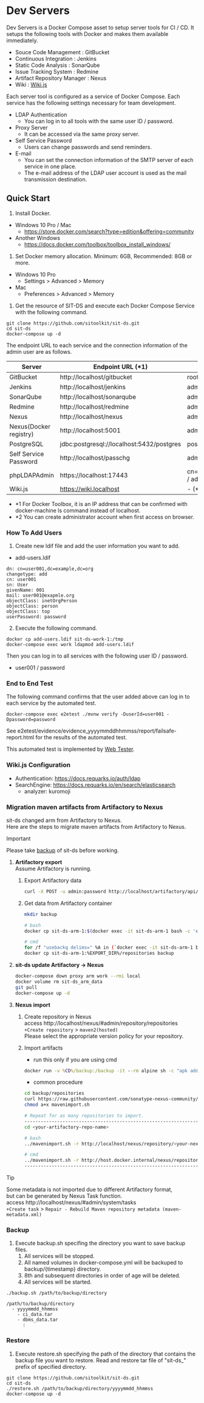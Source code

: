 # Dev Servers

Dev Servers is a Docker Compose asset to setup server tools for CI / CD.
It setups the following tools with Docker and makes them available immediately.

* Souce Code Management : GitBucket
* Continuous Integration : Jenkins
* Static Code Analysis : SonarQube
* Issue Tracking System : Redmine
* Artifact Repository Manager : Nexus
* Wiki : [Wiki.js](https://js.wiki/)

Each server tool is configured as a service of Docker Compose.
Each service has the following settings necessary for team development.

* LDAP Authentication
  * You can log in to all tools with the same user ID / password.
* Proxy Server
  * It can be accessed via the same proxy server.
* Self Service Password
  * Users can change passwords and send reminders.
* E-mail
  * You can set the connection information of the SMTP server of each service in one place.
  * The e-mail address of the LDAP user account is used as the mail transmission destination.


## Quick Start

1. Install Docker.
  * Windows 10 Pro / Mac
    * https://store.docker.com/search?type=edition&offering=community
  * Another Windows
    * https://docs.docker.com/toolbox/toolbox_install_windows/
1. Set Docker memory allocation. Minimum: 6GB, Recommended: 8GB or more.
  * Windows 10 Pro
    * Settings > Advanced > Memory
  * Mac
    * Preferences > Advanced > Memory
1. Get the resource of SIT-DS and execute each Docker Compose Service with the following command.

```
git clone https://github.com/sitoolkit/sit-ds.git
cd sit-ds
docker-compose up -d
```

The endpoint URL to each service and the connection information of the admin user are as follows.

|        Server         |             Endpoint URL (*1)             |         UserId / Password          |
| --------------------- | ----------------------------------------- | ---------------------------------- |
| GitBucket             | http://localhost/gitbucket                | root  / root                       |
| Jenkins               | http://localhost/jenkins                  | admin / admin                      |
| SonarQube             | http://localhost/sonarqube                | admin / admin                      |
| Redmine               | http://localhost/redmine                  | admin / admin                      |
| Nexus                 | http://localhost/nexus                    | admin / admin                      |
| Nexus(Docker registry)| http://localhost:5001                     | admin / admin                      |
| PostgreSQL            | jdbc:postgresql://localhost:5432/postgres | postgres / postgres                |
| Self Service Password | http://localhost/passchg                  | admin / admin                      |
| phpLDAPAdmin          | https://localhost:17443                   | cn=admin,dc=example,dc=org / admin |
| Wiki.js               | https://wiki.localhost                    | - (*2)                             |

* *1 For Docker Toolbox, it is an IP address that can be confirmed with docker-machine ls command instead of localhost.
* *2 You can create administrator account when first access on browser.

### How To Add Users

1. Create new ldif file and add the user information you want to add.

* add-users.ldif

```
dn: cn=user001,dc=example,dc=org
changetype: add
cn: user001
sn: User
givenName: 001
mail: user001@exapmle.org
objectClass: inetOrgPerson
objectClass: person
objectClass: top
userPassword: password
```

2. Execute the following command.

```
docker cp add-users.ldif sit-ds-work-1:/tmp
docker-compose exec work ldapmod add-users.ldif
```

Then you can log in to all services with the following user ID / password.

* user001 / password

### End to End Test

The following command confirms that the user added above can log in to each service by the automated test.

```
docker-compose exec e2etest ./mvnw verify -DuserId=user001 -Dpassword=password
```

See e2etest/evidence/evidence_yyyymmddhhmmss/report/failsafe-report.html for the results of the automated test. 

This automated test is implemented by [Web Tester](https://github.com/sitoolkit/sit-wt-all).

### Wiki.js Configuration

- Authentication: https://docs.requarks.io/auth/ldap
- SearchEngine: https://docs.requarks.io/en/search/elasticsearch
  - analyzer: kuromoji

### Migration maven artifacts from Artifactory to Nexus
sit-ds changed arm from Artifactory to Nexus.  
Here are the steps to migrate maven artifacts from Artifactory to Nexus.

> [!IMPORTANT]
> Please take [backup](#backup) of sit-ds before working.

1. **Artifactory export**  
Assume Artifactory is running.

   1. Export Artifactory data
      ```bash
      curl -X POST -u admin:password http://localhost/artifactory/api/export/system -H "Content-Type: application/json" -d "{ \"exportPath\" : \"/tmp/export\", \"includeMetadata\" : false, \"createArchive\" : false, \"bypassFiltering\" : false, \"verbose\" : false, \"failOnError\" : false, \"failIfEmpty\" : true, \"m2\" : false, \"incremental\" : false, \"excludeContent\" : false }"
      ```

   1. Get data from Artifactory container
      ```bash
      mkdir backup

      # bash
      docker cp sit-ds-arm-1:$(docker exec -it sit-ds-arm-1 bash -c 'echo -n $(ls -rtd /tmp/export/* | tail -n 1)')/repositories backup
      
      # cmd
      for /f "usebackq delims=" %A in (`docker exec -it sit-ds-arm-1 bash -c "ls -rtd /tmp/export/* | tail -n 1"`) do set EXPORT_DIR=%A
      docker cp sit-ds-arm-1:%EXPORT_DIR%/repositories backup
      ```

1. **sit-ds update Artifactory → Nexus**

   ```bash
   docker-compose down proxy arm work --rmi local
   docker volume rm sit-ds_arm_data
   git pull
   docker-compose up -d
   ```

1. **Nexus import**

   1. Create repository in Nexus  
      access http://localhost/nexus/#admin/repository/repositories  
      `+Create repository` > `maven2(hosted)`  
      Please select the appropriate version policy for your repository.
      <br>

   1. Import artifacts
      * run this only if you are using cmd
      ```bat
      docker run -v %CD%/backup:/backup -it --rm alpine sh -c "apk add curl bash && bash"
      ```

      * common procedure
      ```bash  
      cd backup/repositories
      curl https://raw.githubusercontent.com/sonatype-nexus-community/nexus-repository-import-scripts/master/mavenimport.sh -o mavenimport.sh
      chmod a+x mavenimport.sh

      # Repeat for as many repositories to import.
      ------------------------------------------------------------------------------------------------------------
      cd <your-artifactory-repo-name>

      # bash
      ../mavenimport.sh -r http://localhost/nexus/repository/<your-nexus-repo-name>/ -u admin -p admin

      # cmd
      ../mavenimport.sh -r http://host.docker.internal/nexus/repository/<your-nexus-repo-name>/ -u admin -p admin
      ------------------------------------------------------------------------------------------------------------
      ```

> [!TIP]
> Some metadata is not imported due to different Artifactory format,  
> but can be generated by Nexus Task function.  
> access http://localhost/nexus/#admin/system/tasks  
> `+Create task` > `Repair - Rebuild Maven repository metadata (maven-metadata.xml)`

### Backup

1. Execute backup.sh specifing the directory you want to save backup files.
   1. All services will be stopped.
   2. All named volumes in docker-compose.yml will be backuped to backup/{timestamp} directory.
   3. 8th and subsequent directories in order of age will be deleted. 
   4. All services will be started.

```
./backup.sh /path/to/backup/directory
```


```
/path/to/backup/directory
  - yyyymmdd_hhmmss
    - ci_data.tar
    - dbms_data.tar
      :
```

### Restore

1. Execute restore.sh specifying the path of the directory that contains the backup file you want to restore.
   Read and restore tar file of "sit-ds_" prefix of specified directory.

```
git clone https://github.com/sitoolkit/sit-ds.git
cd sit-ds
./restore.sh /path/to/backup/directory/yyyymmdd_hhmmss
docker-compose up -d
```
